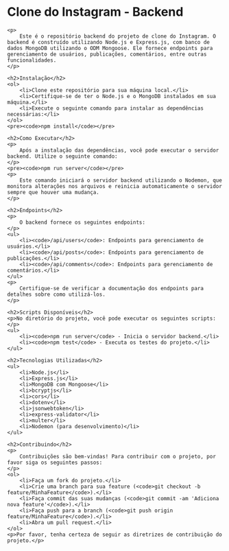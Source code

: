 <h1>Clone do Instagram - Backend</h1>

    <p>
        Este é o repositório backend do projeto de clone do Instagram. O backend é construído utilizando Node.js e Express.js, com banco de dados MongoDB utilizando o ODM Mongoose. Ele fornece endpoints para gerenciamento de usuários, publicações, comentários, entre outras funcionalidades.
    </p>

    <h2>Instalação</h2>
    <ol>
        <li>Clone este repositório para sua máquina local.</li>
        <li>Certifique-se de ter o Node.js e o MongoDB instalados em sua máquina.</li>
        <li>Execute o seguinte comando para instalar as dependências necessárias:</li>
    </ol>
    <pre><code>npm install</code></pre>

    <h2>Como Executar</h2>
    <p>
        Após a instalação das dependências, você pode executar o servidor backend. Utilize o seguinte comando:
    </p>
    <pre><code>npm run server</code></pre>
    <p>
        Este comando iniciará o servidor backend utilizando o Nodemon, que monitora alterações nos arquivos e reinicia automaticamente o servidor sempre que houver uma mudança.
    </p>

    <h2>Endpoints</h2>
    <p>
        O backend fornece os seguintes endpoints:
    </p>
    <ul>
        <li><code>/api/users</code>: Endpoints para gerenciamento de usuários.</li>
        <li><code>/api/posts</code>: Endpoints para gerenciamento de publicações.</li>
        <li><code>/api/comments</code>: Endpoints para gerenciamento de comentários.</li>
    </ul>
    <p>
        Certifique-se de verificar a documentação dos endpoints para detalhes sobre como utilizá-los.
    </p>

    <h2>Scripts Disponíveis</h2>
    <p>No diretório do projeto, você pode executar os seguintes scripts:</p>
    <ul>
        <li><code>npm run server</code> - Inicia o servidor backend.</li>
        <li><code>npm test</code> - Executa os testes do projeto.</li>
    </ul>

    <h2>Tecnologias Utilizadas</h2>
    <ul>
        <li>Node.js</li>
        <li>Express.js</li>
        <li>MongoDB com Mongoose</li>
        <li>bcryptjs</li>
        <li>cors</li>
        <li>dotenv</li>
        <li>jsonwebtoken</li>
        <li>express-validator</li>
        <li>multer</li>
        <li>Nodemon (para desenvolvimento)</li>
    </ul>

    <h2>Contribuindo</h2>
    <p>
        Contribuições são bem-vindas! Para contribuir com o projeto, por favor siga os seguintes passos:
    </p>
    <ol>
        <li>Faça um fork do projeto.</li>
        <li>Crie uma branch para sua feature (<code>git checkout -b feature/MinhaFeature</code>).</li>
        <li>Faça commit das suas mudanças (<code>git commit -am 'Adiciona nova feature'</code>).</li>
        <li>Faça push para a branch (<code>git push origin feature/MinhaFeature</code>).</li>
        <li>Abra um pull request.</li>
    </ol>
    <p>Por favor, tenha certeza de seguir as diretrizes de contribuição do projeto.</p>
